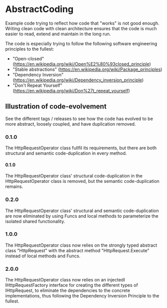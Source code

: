 # AbstractCoding
Example code trying to reflect how code that "works" is not good enough. Writing clean code with clean architecture ensures that the code is much easier to read, extend and maintain in the long run.

The code is especially trying to follow the following software engineering principles to the fullest:
* "Open-closed" (https://en.wikipedia.org/wiki/Open%E2%80%93closed_principle)
* "Stable abstractions" (https://en.wikipedia.org/wiki/Package_principles)
* "Dependency Inversion" (https://en.wikipedia.org/wiki/Dependency_inversion_principle)
* "Don't Repeat Yourself" (https://en.wikipedia.org/wiki/Don%27t_repeat_yourself)

## Illustration of code-evolvement
See the different tags / releases to see how the code has evolved to be more abstract, loosely coupled, and have duplication removed.

### 0.1.0
The HttpRequestOperator class fullfil its requirements, but there are both structural and semantic code-duplication in every method.

#### 0.1.0
The HttpRequestOperator class' structural code-duplication in the HttpRequestOperator class is removed, but the semantic code-duplication remains.

### 0.2.0
The HttpRequestOperator class' structural and semantic code-duplication are now eliminated by using Funcs and local methods to parameterize the isolated shared functionality.

### 1.0.0
The HttpRequestOperator class now relies on the strongly typed abstract class "HttpRequest" with the abstract method "HttpRequest.Execute" instead of local methods and Funcs.

### 2.0.0
The HttpRequestOperator class now relies on an injectedI IHttpRequestFactory interface for creating the different types of IHttpRequest, to eliminate the dependencies to the concrete implementations, thus following the Dependency Inversion Principle to the fullest.
